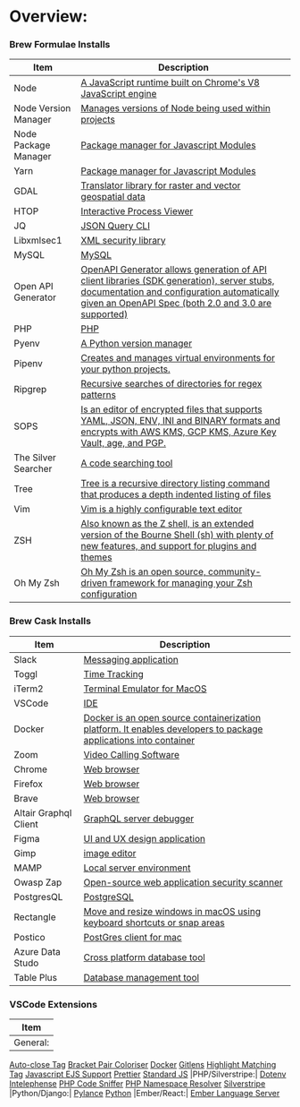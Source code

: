 # Overview:

### Brew Formulae Installs

| Item | Description |
|--- | --- |
Node| [A JavaScript runtime built on Chrome's V8 JavaScript engine](https://nodejs.org/en/)
Node Version Manager | [Manages versions of Node being used within projects](https://github.com/nvm-sh/nvm)
Node Package Manager | [Package manager for Javascript Modules](https://www.npmjs.com/)
Yarn | [Package manager for Javascript Modules](https://yarnpkg.com/)
GDAL | [Translator library for raster and vector geospatial data](https://gdal.org/)
HTOP | [Interactive Process Viewer](https://htop.dev/)
JQ | [JSON Query CLI](https://stedolan.github.io/jq/)
Libxmlsec1| [XML security library](https://www.aleksey.com/xmlsec/)
 MySQL| [MySQL](https://www.mysql.com/)
 Open API Generator|  [OpenAPI Generator allows generation of API client libraries (SDK generation), server stubs, documentation and configuration automatically given an OpenAPI Spec (both 2.0 and 3.0 are supported)](https://github.com/OpenAPITools/openapigenerator)
 PHP| [PHP](https://www.php.net/)
 Pyenv| [A Python version manager](https://github.com/pyenv/pyenv)
 Pipenv| [Creates and manages virtual environments for your python projects.](https://pipenv.pypa.io/en/latest/)
 Ripgrep| [Recursive searches of directories for regex patterns](https://github.com/BurntSushi/ripgrep)
 SOPS| [Is an editor of encrypted files that supports YAML, JSON, ENV, INI and BINARY formats and encrypts with AWS KMS, GCP KMS, Azure Key Vault, age, and PGP.](https://github.com/mozilla/sops)
 The Silver Searcher| [A code searching tool](https://github.com/ggreer/the_silver_searcher)
 Tree| [Tree is a recursive directory listing command that produces a depth indented listing of files](http://mama.indstate.edu/users/ice/tree/)
 Vim| [Vim is a highly configurable text editor](https://www.vim.org/)
 ZSH| [Also known as the Z shell, is an extended version of the Bourne Shell (sh) with plenty of new features, and support for plugins and themes](https://www.zsh.org/)
Oh My Zsh| [Oh My Zsh is an open source, community-driven framework for managing your Zsh configuration](https://ohmyz.sh/)

### Brew Cask Installs

| Item | Description |
|--- | --- |
Slack | [Messaging application](https://slack.com/)
Toggl | [Time Tracking](https://toggl.com/track/?utm_source=google&utm_medium=cpc&utm_campaign=Toggl%20Track%20-%20%5BS%5D%20-%20Global%20-%20Brand%20-%20Sign%20Up%20-%20Toggl%20Always%20On%20-%20Ad%203%20-%20Responsive&utm_term=time%20tracker&utm_content=search&cq_src=google_ads&cq_cmp=11493628079&cq_term=toggl&cq_plac=&cq_net=g&cq_plt=gp&gclid=CjwKCAiA9tyQBhAIEiwA6tdCrPPqtv4dyqh1L2_G6ynnxMBzXvb5PE89RY_1u6UQzqDSaqUw25PWvRoCUmoQAvD_BwE)
iTerm2 | [Terminal Emulator for MacOS](https://iterm2.com/)
VSCode | [IDE](https://code.visualstudio.com/)
Docker | [Docker is an open source containerization platform. It enables developers to package applications into container](https://www.docker.com/)
Zoom | [Video Calling Software](https://zoom.us/)
Chrome | [Web browser](https://www.google.com/chrome/)
Firefox | [Web browser](https://www.mozilla.org/en-US/firefox/new/)
Brave | [Web browser](https://brave.com/)
Altair Graphql Client | [GraphQL server debugger](https://altair.sirmuel.design/)
Figma| [UI and UX design application](https://www.figma.com/)
Gimp| [image editor](https://www.gimp.org/)
MAMP| [Local server environment](https://www.mamp.info/en/windows/)
Owasp Zap | [Open-source web application security scanner](https://www.zaproxy.org/)
PostgresQL | [PostgreSQL](https://www.postgresql.org/)
Rectangle | [Move and resize windows in macOS using keyboard shortcuts or snap areas](https://rectangleapp.com/)
Postico | [PostGres client for mac](https://eggerapps.at/postico/)
Azure Data Studo | [Cross platform database tool](https://docs.microsoft.com/en-us/sql/azure-data-studio/download-azure-data-studio?view=sql-server-ver15)
Table Plus | [Database management tool](https://tableplus.com/)


### VSCode Extensions

| Item |
|---|
|General:|
[Auto-close Tag](https://marketplace.visualstudio.com/items?itemName=formulahendry.auto-close-tag)
[Bracket Pair Coloriser](https://marketplace.visualstudio.com/items?itemName=CoenraadS.bracket-pair-colorizer)
[Docker](https://marketplace.visualstudio.com/items?itemName=ms-azuretools.vscode-docker)
[Gitlens](https://marketplace.visualstudio.com/items?itemName=eamodio.gitlens)
[Highlight Matching Tag](https://marketplace.visualstudio.com/items?itemName=vincaslt.highlight-matching-tag)
[Javascript EJS Support](https://marketplace.visualstudio.com/items?itemName=DigitalBrainstem.javascript-ejs-support)
[Prettier](https://marketplace.visualstudio.com/items?itemName=esbenp.prettier-vscode)
[Standard JS](https://marketplace.visualstudio.com/items?itemName=chenxsan.vscode-standardjs)
|PHP/Silverstripe:|
[Dotenv](https://marketplace.visualstudio.com/items?itemName=mikestead.dotenv)
[Intelephense](https://marketplace.visualstudio.com/items?itemName=bmewburn.vscode-intelephense-client)
[PHP Code Sniffer](https://marketplace.visualstudio.com/items?itemName=ikappas.phpcs)
[PHP Namespace Resolver](https://marketplace.visualstudio.com/items?itemName=MehediDracula.php-namespace-resolver)
[Silverstripe](https://marketplace.visualstudio.com/items?itemName=adrianhumphreys.silverstripe)
|Python/Django:|
[Pylance](https://marketplace.visualstudio.com/items?itemName=ms-python.vscode-pylance)
[Python](https://marketplace.visualstudio.com/items?itemName=ms-python.python)
|Ember/React:|
[Ember Language Server](https://marketplace.visualstudio.com/items?itemName=EmberTooling.vscode-ember)